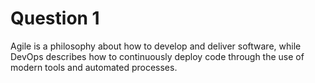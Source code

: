 # Question 1
Agile is a philosophy about how to develop and deliver software, while DevOps describes how to continuously deploy code through the use of modern tools and automated processes.